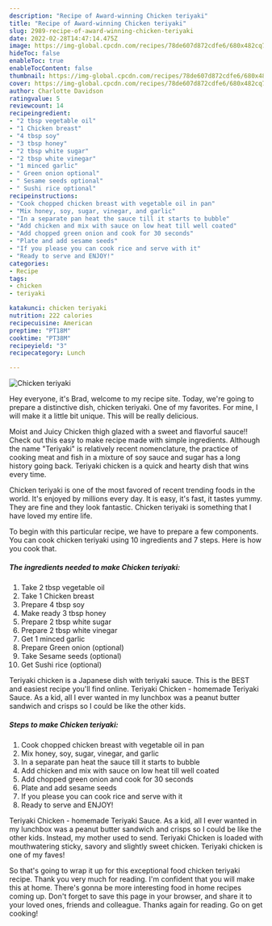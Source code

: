 ```yaml
---
description: "Recipe of Award-winning Chicken teriyaki"
title: "Recipe of Award-winning Chicken teriyaki"
slug: 2989-recipe-of-award-winning-chicken-teriyaki
date: 2022-02-28T14:47:14.475Z
image: https://img-global.cpcdn.com/recipes/78de607d872cdfe6/680x482cq70/chicken-teriyaki-recipe-main-photo.jpg
hideToc: false
enableToc: true
enableTocContent: false
thumbnail: https://img-global.cpcdn.com/recipes/78de607d872cdfe6/680x482cq70/chicken-teriyaki-recipe-main-photo.jpg
cover: https://img-global.cpcdn.com/recipes/78de607d872cdfe6/680x482cq70/chicken-teriyaki-recipe-main-photo.jpg
author: Charlotte Davidson
ratingvalue: 5
reviewcount: 14
recipeingredient:
- "2 tbsp vegetable oil"
- "1 Chicken breast"
- "4 tbsp soy"
- "3 tbsp honey"
- "2 tbsp white sugar"
- "2 tbsp white vinegar"
- "1 minced garlic"
- " Green onion optional"
- " Sesame seeds optional"
- " Sushi rice optional"
recipeinstructions:
- "Cook chopped chicken breast with vegetable oil in pan"
- "Mix honey, soy, sugar, vinegar, and garlic"
- "In a separate pan heat the sauce till it starts to bubble"
- "Add chicken and mix with sauce on low heat till well coated"
- "Add chopped green onion and cook for 30 seconds"
- "Plate and add sesame seeds"
- "If you please you can cook rice and serve with it"
- "Ready to serve and ENJOY!"
categories:
- Recipe
tags:
- chicken
- teriyaki

katakunci: chicken teriyaki 
nutrition: 222 calories
recipecuisine: American
preptime: "PT18M"
cooktime: "PT38M"
recipeyield: "3"
recipecategory: Lunch

---
```



![Chicken teriyaki](https://img-global.cpcdn.com/recipes/78de607d872cdfe6/680x482cq70/chicken-teriyaki-recipe-main-photo.jpg)

Hey everyone, it's Brad, welcome to my recipe site. Today, we're going to prepare a distinctive dish, chicken teriyaki. One of my favorites. For mine, I will make it a little bit unique. This will be really delicious.

Moist and Juicy Chicken thigh glazed with a sweet and flavorful sauce!! Check out this easy to make recipe made with simple ingredients. Although the name &#34;Teriyaki&#34; is relatively recent nomenclature, the practice of cooking meat and fish in a mixture of soy sauce and sugar has a long history going back. Teriyaki chicken is a quick and hearty dish that wins every time.

Chicken teriyaki is one of the most favored of recent trending foods in the world. It's enjoyed by millions every day. It is easy, it's fast, it tastes yummy. They are fine and they look fantastic. Chicken teriyaki is something that I have loved my entire life.


To begin with this particular recipe, we have to prepare a few components. You can cook chicken teriyaki using 10 ingredients and 7 steps. Here is how you cook that.

<!--inarticleads1-->

##### The ingredients needed to make Chicken teriyaki:

1. Take 2 tbsp vegetable oil
1. Take 1 Chicken breast
1. Prepare 4 tbsp soy
1. Make ready 3 tbsp honey
1. Prepare 2 tbsp white sugar
1. Prepare 2 tbsp white vinegar
1. Get 1 minced garlic
1. Prepare  Green onion (optional)
1. Take  Sesame seeds (optional)
1. Get  Sushi rice (optional)


Teriyaki chicken is a Japanese dish with teriyaki sauce. This is the BEST and easiest recipe you&#39;ll find online. Teriyaki Chicken - homemade Teriyaki Sauce. As a kid, all I ever wanted in my lunchbox was a peanut butter sandwich and crisps so I could be like the other kids. 

<!--inarticleads2-->

##### Steps to make Chicken teriyaki:

1. Cook chopped chicken breast with vegetable oil in pan
1. Mix honey, soy, sugar, vinegar, and garlic
1. In a separate pan heat the sauce till it starts to bubble
1. Add chicken and mix with sauce on low heat till well coated
1. Add chopped green onion and cook for 30 seconds
1. Plate and add sesame seeds
1. If you please you can cook rice and serve with it
1. Ready to serve and ENJOY!

Teriyaki Chicken - homemade Teriyaki Sauce. As a kid, all I ever wanted in my lunchbox was a peanut butter sandwich and crisps so I could be like the other kids. Instead, my mother used to send. Teriyaki Chicken is loaded with mouthwatering sticky, savory and slightly sweet chicken. Teriyaki chicken is one of my faves! 

So that's going to wrap it up for this exceptional food chicken teriyaki recipe. Thank you very much for reading. I'm confident that you will make this at home. There's gonna be more interesting food in home recipes coming up. Don't forget to save this page in your browser, and share it to your loved ones, friends and colleague. Thanks again for reading. Go on get cooking!
